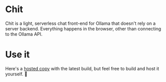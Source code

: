 # Chit
Chit is a light, serverless chat front-end for Ollama that doesn't rely on a server backend. Everything happens in the browser, other than connecting to the Ollama API.

# Use it
Here's a [hosted copy](https://fortyseven.github.io/chit/) with the latest build, but feel free to build and host it yourself. 🍻